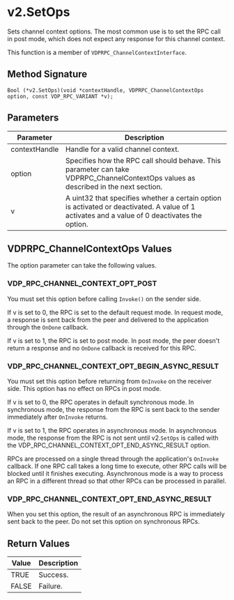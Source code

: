 # v2.SetOps

Sets channel context options. The most common use is to set the RPC call in post mode, which does not expect any response for this channel context.

This function is a member of `VDPRPC_ChannelContextInterface`.

## Method Signature
```
Bool (*v2.SetOps)(void *contextHandle, VDPRPC_ChannelContextOps option, const VDP_RPC_VARIANT *v);
```

## Parameters

| Parameter | Description |
| --------- | ----------- |
| contextHandle | Handle for a valid channel context. |
| option | Specifies how the RPC call should behave. This parameter can take VDPRPC_ChannelContextOps values as described in the next section. |
| v | A uint32 that specifies whether a certain option is activated or deactivated. A value of 1 activates and a value of 0 deactivates the option. |

## VDPRPC_ChannelContextOps Values

The option parameter can take the following values.

### VDP_RPC_CHANNEL_CONTEXT_OPT_POST

You must set this option before calling `Invoke()` on the sender side.

If v is set to 0, the RPC is set to the default request mode. In request mode, a response is sent back from the peer and delivered to the application through the `OnDone` callback.

If v is set to 1, the RPC is set to post mode. In post mode, the peer doesn't return a response and no `OnDone` callback is received for this RPC.

### VDP_RPC_CHANNEL_CONTEXT_OPT_BEGIN_ASYNC_RESULT

You must set this option before returning from `OnInvoke` on the receiver side. This option has no effect on RPCs in post mode.

If v is set to 0, the RPC operates in default synchronous mode. In synchronous mode, the response from the RPC is sent back to the sender immediately after `OnInvoke` returns.

If v is set to 1, the RPC operates in asynchronous mode. In asynchronous mode, the response from the RPC is not sent until v2.`SetOps` is called with the VDP_RPC_CHANNEL_CONTEXT_OPT_END_ASYNC_RESULT option.

RPCs are processed on a single thread through the application's `OnInvoke` callback. If one RPC call takes a long time to execute, other RPC calls will be blocked until it finishes executing. Asynchronous mode is a way to process an RPC in a different thread so that other RPCs can be processed in parallel.

### VDP_RPC_CHANNEL_CONTEXT_OPT_END_ASYNC_RESULT

When you set this option, the result of an asynchronous RPC is immediately sent back to the peer. Do not set this option on synchronous RPCs.

## Return Values

| Value | Description |
| ----- | ----------- |
| TRUE | Success. |
| FALSE | Failure. |




